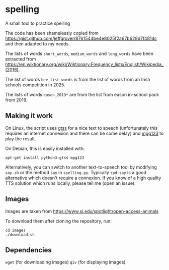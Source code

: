 # spelling
A small tool to practice spelling

The code has been shamelessly copied from https://gist.github.com/jeffgrover/8761544be4e8025f2a67b629d7f481dc and then adapted to my needs.

The lists of words `short_words`, `medium_words` and `long_words` have been extracted from https://en.wiktionary.org/wiki/Wiktionary:Frequency_lists/English/Wikipedia_(2016).

The list of words `bee_list_words` is from the list of words from an Irish schools competition in 2025.

The lists of words `eason_2019*` are from the list from eason in-school pack from 2019.

## Making it work

On Linux, the script uses [gtss](https://gtts.readthedocs.io/en/latest/cli.html) for a nice text to speech (unfortunately this requires an internet connexion and there can be some delay) and [mpg123](https://www.mpg123.de/) to play the result. 

On Debian, this is easily installed with:

```
apt-get install python3-gtss mpg123
```

Alternatively, you can switch to another text-to-speech tool by modifying `say.sh` or the method `say` in `spelling.py`. Typically `spd-say` is a good alternative which doesn't require a connexion. If you know of a high quality TTS solution which runs locally, please tell me (open an issue).

## Images

Images are taken from https://www.si.edu/spotlight/open-access-animals

To download them after cloning the repository, run:

```
cd images
./download.sh
```

## Dependencies

`wget` (for downloading images)
`qiv` (for displaying images)
